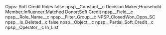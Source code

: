 <?xml version="1.0" encoding="UTF-8"?>
<CustomMetadata xmlns="http://soap.sforce.com/2006/04/metadata" xmlns:xsi="http://www.w3.org/2001/XMLSchema-instance" xmlns:xsd="http://www.w3.org/2001/XMLSchema">
    <label>Opps: Soft Credit Roles</label>
    <protected>false</protected>
    <values>
        <field>npsp__Constant__c</field>
        <value xsi:type="xsd:string">Decision Maker;Household Member;Influencer;Matched Donor;Soft Credit</value>
    </values>
    <values>
        <field>npsp__Field__c</field>
        <value xsi:type="xsd:string">npsp__Role_Name__c</value>
    </values>
    <values>
        <field>npsp__Filter_Group__c</field>
        <value xsi:type="xsd:string">NPSP_ClosedWon_Opps_SC</value>
    </values>
    <values>
        <field>npsp__Is_Deleted__c</field>
        <value xsi:type="xsd:boolean">false</value>
    </values>
    <values>
        <field>npsp__Object__c</field>
        <value xsi:type="xsd:string">npsp__Partial_Soft_Credit__c</value>
    </values>
    <values>
        <field>npsp__Operator__c</field>
        <value xsi:type="xsd:string">In_List</value>
    </values>
</CustomMetadata>
